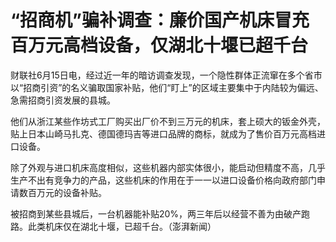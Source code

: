 

# “招商机”骗补调查：廉价国产机床冒充百万元高档设备，仅湖北十堰已超千台

财联社6月15日电，经过近一年的暗访调查发现，一个隐性群体正流窜在多个省市以“招商引资”的名义骗取国家补贴，他们“盯上”的区域主要集中于内陆较为偏远、急需招商引资发展的县城。

他们从浙江某些作坊式工厂购买出厂价不到三万元的机床，套上硕大的钣金外壳，贴上日本山崎马扎克、德国德玛吉等进口品牌的商标，就成为了售价百万元高档进口设备。

除了外观与进口机床高度相似，这些机器内部实体很小，能启动但精度不高，几乎生产不出有竞争力的产品，这些机床的作用在于一一以进口设备价格向政府部门申请数百万元的设备补贴。

被招商到某些县城后，一台机器能补贴20%，两三年后以经营不善为由破产跑路。此类机床仅在湖北十堰，已超千台。（澎湃新闻）

